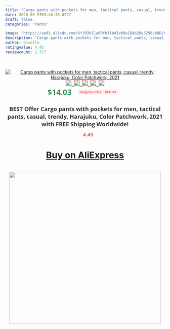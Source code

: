 ```yaml
---
title: "Cargo pants with pockets for men, tactical pants, casual, trendy, Harajuku, Color Patchwork, 2021"
date: 2020-05-5T09:40:36.892Z
draft: false
categories: "Pants"

image: "https://ae01.alicdn.com/kf/H3b11a60fb11b41e09e184b26e3256c8dD/Cargo-pants-with-pockets-for-men-tactical-pants-casual-trendy-Harajuku-Color-Patchwork-2021.jpg"
description: "Cargo pants with pockets for men, tactical pants, casual, trendy, Harajuku, Color Patchwork, 2021"
author: Giselle
ratingvalue: 4.45
reviewcount: 1.777
---
```

<br>
<div style="text-align: center;">
<a href="https://s.click.aliexpress.com/e/_AoHvbR" target="_blank" rel="nofollow noopener noreferrer"><img alt="Cargo pants with pockets for men, tactical pants, casual, trendy, Harajuku, Color Patchwork, 2021" class="magnifier-image" src="https://ae01.alicdn.com/kf/H3b11a60fb11b41e09e184b26e3256c8dD/Cargo-pants-with-pockets-for-men-tactical-pants-casual-trendy-Harajuku-Color-Patchwork-2021.jpg_640x640.jpg">
<br>
<img style="border:1px solid salmon" src="https://ae01.alicdn.com/kf/H3b11a60fb11b41e09e184b26e3256c8dD/Cargo-pants-with-pockets-for-men-tactical-pants-casual-trendy-Harajuku-Color-Patchwork-2021.jpg_120x120.jpg">&nbsp;&nbsp;<img style="border:1px solid salmon" src="https://ae01.alicdn.com/kf/H5314be5d51b74bcb93df2e97a2e03b86O/Cargo-pants-with-pockets-for-men-tactical-pants-casual-trendy-Harajuku-Color-Patchwork-2021.jpg_120x120.jpg">&nbsp;&nbsp;<img style="border:1px solid salmon" src="https://ae01.alicdn.com/kf/He4d3e2c4c2c94c338d1e8b1fc8afecbf7/Cargo-pants-with-pockets-for-men-tactical-pants-casual-trendy-Harajuku-Color-Patchwork-2021.jpg_120x120.jpg">&nbsp;&nbsp;<img style="border:1px solid salmon" src="https://ae01.alicdn.com/kf/Hc8a41625a6404c568c2b6decbdcce34dl/Cargo-pants-with-pockets-for-men-tactical-pants-casual-trendy-Harajuku-Color-Patchwork-2021.jpg_120x120.jpg">&nbsp;&nbsp;<img style="border:1px solid salmon" src="https://ae01.alicdn.com/kf/Ha63f4fd92ff74b19a3e5e80ecc1f167dB/Cargo-pants-with-pockets-for-men-tactical-pants-casual-trendy-Harajuku-Color-Patchwork-2021.jpg_120x120.jpg"></a></div><br0>
<div style="text-align: center;"><span style="background-color: white; border: 0px; box-sizing: border-box; color: seagreen; display: inline-block; font-family: &quot;open sans&quot; , &quot;arial&quot; , &quot;helvetica&quot; , sans-serif , &quot;heiti&quot;; font-size: 24px; font-stretch: inherit; font-weight: 700; line-height: inherit; margin: 0px 10px 0px 0px; padding: 0px; vertical-align: middle;">$14.03 </span>
<span style="background: rgb(255 , 241 , 241); border-radius: 3px; border: 0px; box-sizing: border-box; color: #ff4747; display: inline-block; font-family: inherit; font-size: 12px; font-stretch: inherit; font-style: inherit; font-variant: inherit; font-weight: 600; line-height: inherit; margin: 0px; padding: 2px 5px; transform: scale(0.9); vertical-align: middle;">Original Price : <b style="text-decoration: line-through;">$14.03 </b> &nbsp;&nbsp;</span></div>
<h1 style="color: #333333; display: inline-block; font-family: &quot;open sans&quot; , &quot;arial&quot; , &quot;helvetica&quot; , sans-serif , &quot;heiti&quot;; font-size: 18px; font-stretch: inherit; font-weight: 700; text-align: center;">BEST Offer Cargo pants with pockets for men, tactical pants, casual, trendy, Harajuku, Color Patchwork, 2021 with FREE Shipping Worldwide!</h1>
<div style="color: #ff4747; text-align: center;">
<img src="https://4.bp.blogspot.com/-M0ZcTcb-5uY/XleCXlxnR4I/AAAAAAAAAEc/OrjgMkXV1oMQFaCRZj5HQwOCBcu3w1FegCPcBGAYYCw/s1600/star.png" style="height: 15px;">&nbsp;<b>4.45</b></div>
<div class="button_cont" align="center"><a class="buynow_a" href="https://s.click.aliexpress.com/e/_AoHvbR" target="_blank" rel="nofollow noopener noreferrer"><H1>Buy on AliExpress</H1></a></div><br>
<div class="separator" style="clear: both; text-align: center;">
<img src="https://lh3.googleusercontent.com/-pTy5HemUv9M/XlePHvY0dAI/AAAAAAAAAE4/0nX5iRUoIWY8eMW9Dpxeirr157OZliDIgCLcBGAsYHQ/s1600/badge.gif" width="480">
</div>
